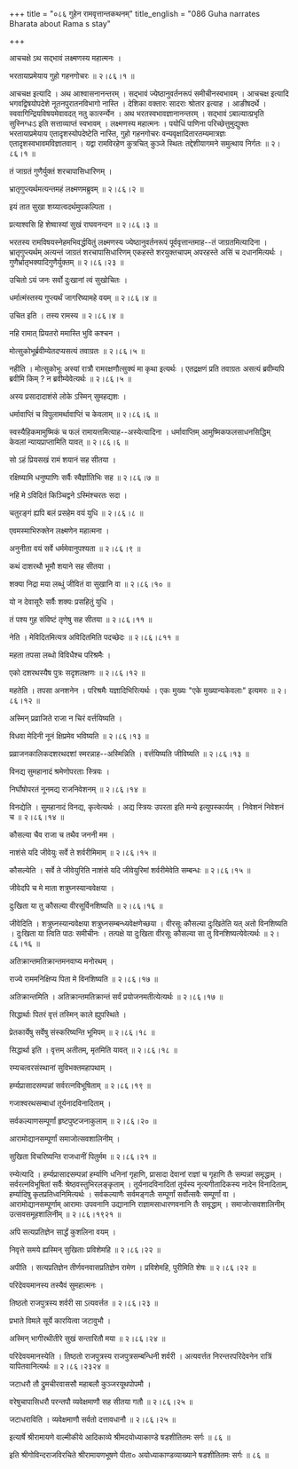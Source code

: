 +++
title = "०८६ गुहेन रामवृत्तान्तकथनम्"
title_english = "086 Guha narrates Bharata about Rama s stay"

+++


आचचक्षे ऽथ सद्भावं लक्ष्मणस्य महात्मनः ।  

भरतायाप्रमेयाय गुहो गहनगोचरः  ॥  २।८६।१  ॥   

आचचक्ष इत्यादि । अथ आश्वासनानन्तरम् । सद्भावं ज्येष्ठानुवर्तनरूपं
समीचीनस्वभावम् । आचचक्ष इत्यादि भगवद्विषयोपदेशे नूतनपुरातनविभागो नास्ति
। देशिका वक्तारः सादराः श्रोतार इत्याह । आङीषदर्थे ।
स्ववागिन्द्रियविषयमेवावदत् नतु कार्त्स्न्येन । अथ भरतस्वभावज्ञानानन्तरम्
। सद्भावं ऽबाल्यात्प्रभृति सुस्निग्धःऽ इति सत्ताव्याप्तं स्वभावम् ।
लक्ष्मणस्य महात्मनः । पयोधिं पाणिना परिच्छेत्तुमुद्युक्तः भरतायाप्रमेयाय
एतादृशस्योपदेष्टेति नास्ति, गुहो गहनगोचरः वन्यवृक्षादितारतम्यमात्रज्ञः
एतादृशस्वभावमविज्ञातवान् । यद्वा रामविरहेण कुत्रचित् कुञ्जे स्थितः
तद्देशीयागमने समुत्थाय निर्गतः  ॥  २।८६।१  ॥   

  

तं जाग्रतं गुणैर्युक्तं शरचापासिधारिणम् ।  

भ्रातृगुप्त्यर्थमत्यन्तमहं लक्ष्मणमब्रुवम्  ॥  २।८६।२  ॥   

इयं तात सुखा शय्यात्वदर्थमुपकल्पिता ।  

प्रत्याश्वसि हि शेष्वास्यां सुखं राघवनन्दन  ॥  २।८६।३  ॥   

भरतस्य रामविषयस्नेहमभिवर्द्धयितुं लक्ष्मणस्य ज्येष्ठानुवर्तनरूपं
पूर्ववृत्तान्तमाह--तं जाग्रतमित्यादिना । भ्रातृगुप्त्यर्थम् अत्यन्तं
जाग्रतं शरचापासिधारिणम् एकहस्ते शरयुक्तचापम् अपरहस्ते असिं च
दधानमित्यर्थः । गुणैर्भ्रातृभक्यादिगुणैर्युक्तम्  ॥  २।८६।२३  ॥   

  

उचितो ऽयं जनः सर्वो दुःखानां त्वं सुखोचितः ।  

धर्मात्मंस्तस्य गुप्त्यर्थं जागरिष्यामहे वयम्  ॥  २।८६।४  ॥   

उचित इति । तस्य रामस्य  ॥  २।८६।४  ॥   

  

नहि रामात् प्रियतरो ममास्ति भुवि कश्चन ।  

मोत्सुकोभूर्ब्रवीम्येतदप्यसत्यं तवाग्रतः  ॥  २।८६।५  ॥   

नहीति । मोत्सुकोभूः अस्यां रात्रौ रामरक्षणौत्सुक्यं मा कृथा इत्यर्थः ।
एतद्रक्षणं प्रति तवाग्रतः असत्यं ब्रवीम्यपि ब्रवीमि किम् ? न
ब्रवीम्येवेत्यर्थः  ॥  २।८६।५  ॥   

  

अस्य प्रसादादाशंसे लोके ऽस्मिन् सुमहद्यशः ।  

धर्मावाप्तिं च विपुलामर्थावाप्तिं च केवलाम्  ॥  २।८६।६  ॥   

स्वस्यैहिकमामुष्मिकं च फलं रामायत्तमित्याह--अस्येत्यादिना ।
धर्मावाप्तिम् आमुष्मिकफलसाधनसिद्धिम् केवलां न्यायप्राप्तामिति यावत्  ॥ 
२।८६।६  ॥   

  

सो ऽहं प्रियसखं रामं शयानं सह सीतया ।  

रक्षिष्यामि धनुष्पाणिः सर्वैः स्वैर्ज्ञातिभिः सह  ॥  २।८६।७  ॥   

नहि मे ऽविदितं किञ्चिद्वने ऽस्मिंश्चरतः सदा ।  

चतुरङ्गं ह्यपि बलं प्रसहेम वयं युधि  ॥  २।८६।८  ॥   

एवमस्माभिरुक्तेन लक्ष्मणेन महात्मना ।  

अनुनीता वयं सर्वे धर्ममेवानुपश्यता  ॥  २।८६।९  ॥   

कथं दाशरथौ भूमौ शयाने सह सीतया ।  

शक्या निद्रा मया लब्धुं जीवितं वा सुखानि वा  ॥  २।८६।१०  ॥   

यो न देवासूरैः सर्वैः शक्यः प्रसहितुं युधि ।  

तं पश्य गुह संविष्टं तृणेषु सह सीतया  ॥  २।८६।११  ॥   

नेति । मेविदितमित्यत्र अविदितमिति पदच्छेदः  ॥  २।८६।८११  ॥   

  

महता तपसा लब्धो विविधैश्च परिश्रमैः ।  

एको दशरथस्यैष पुत्रः सदृशलक्षणः  ॥  २।८६।१२  ॥   

महतेति । तपसा अनशनेन । परिश्रमैः यज्ञादिभिरित्यर्थः । एकः मुख्यः "एके
मुख्यान्यकेवलाः" इत्यमरः  ॥  २।८६।१२  ॥   

  

अस्मिन् प्रव्राजिते राजा न चिरं वर्त्तयिष्यति ।  

विधवा मेदिनी नूनं क्षिप्रमेव भविष्यति  ॥  २।८६।१३  ॥   

प्रव्राजनकालिकदशरथदशां स्मरन्नाह--अस्मिन्निति । वर्त्तयिष्यति जीविष्यति
 ॥  २।८६।१३  ॥   

  

विनद्य सुमहानादं श्रमेणोपरताः स्त्रियः ।  

निर्घोषोपरतं नूनमद्य राजनिवेशनम्  ॥  २।८६।१४  ॥   

विनद्येति । सुमहानादं विनद्य, कृत्वेत्यर्थः । अद्य स्त्रियः उपरता इति
मन्ये इत्युपस्कार्यम् । निवेशनं निवेशनं च  ॥  २।८६।१४  ॥   

  

कौसल्या चैव राजा च तथैव जननी मम ।  

नाशंसे यदि जीवेयुः सर्वे ते शर्वरीमिमाम्  ॥  २।८६।१५  ॥   

कौसल्येति । सर्वे ते जीवेयुरिति नाशंसे यदि जीवेयुरिमां शर्वरीमेवेति
सम्बन्धः  ॥  २।८६।१५  ॥   

  

जीवेदपि च मे माता शत्रुघ्नस्यान्ववेक्षया ।  

दुःखिता या तु कौसल्या वीरसूर्विनशिष्यति  ॥  २।८६।१६  ॥   

जीवेदिति । शत्रुघ्नस्यान्ववेक्षया शत्रुघ्नसम्बन्ध्यवेक्षणेच्छया । वीरसूः
कौसल्या दुःखितेति यत् अतो विनशिष्यति । दुःखिता या त्विति पाठः समीचीनः ।
तत्पक्षे या दुःखिता वीरसूः कौसल्या सा तु विनशिष्यत्येवेत्यर्थः  ॥ 
२।८६।१६  ॥   

  

अतिक्रान्तमतिक्रान्तमनवाप्य मनोरथम् ।  

राज्ये राममनिक्षिप्य पिता मे विनशिष्यति  ॥  २।८६।१७  ॥   

अतिक्रान्तमिति । अतिक्रान्तमतिक्रान्तं सर्वं प्रयोजनमतीत्येत्यर्थः  ॥ 
२।८६।१७  ॥   

  

सिद्धार्थाः पितरं वृत्तं तस्मिन् काले ह्युपस्थिते ।  

प्रेतकार्येषु सर्वेषु संस्करिष्यन्ति भूमिपम्  ॥  २।८६।१८  ॥   

सिद्धार्था इति । वृत्तम् अतीतम्, मृतमिति यावत्  ॥  २।८६।१८  ॥   

  

रम्यचत्वरसंस्थानां सुविभक्तमहापथाम् ।  

हर्म्यप्रासादसम्पन्नां सर्वरत्नविभूषिताम्  ॥  २।८६।१९  ॥   

गजाश्वरथसम्बाधां तूर्यनादविनादिताम् ।  

सर्वकल्याणसम्पूर्णां हृष्टपुष्टजनाकुलाम्  ॥  २।८६।२०  ॥   

आरामोद्यानसम्पूर्णां समाजोत्सवशालिनीम् ।  

सुखिता विचरिष्यन्ति राजधानीं पितुर्मम  ॥  २।८६।२१  ॥   

रम्येत्यादि । हर्म्यप्रासादसम्पन्नां हर्म्याणि धनिनां गृहाणि, प्रासादा
देवानां राज्ञां च गृहाणि तैः सम्पन्नां समृद्धाम् । सर्वरत्नविभूषितां
सर्वैः श्रेष्ठवस्तुभिरलङ्कृताम् । तूर्यनादविनादितां तूर्यस्य
नृत्यगीतादिकस्य नादेन विनादिताम्, हर्म्यादिषु कृतप्रतिध्वनिमित्यर्थः ।
सर्वकल्याणैः सर्वमङ्गलैः सम्पूर्णां सर्वोत्सवैः सम्पूर्णां वा ।
आरामोद्यानसम्पूर्णाम् आरामाः उपवनानि उद्यानानि राज्ञामसाधारणवनानि तैः
समृद्धाम् । समाजोत्सवशालिनीम् उत्सवसमूहशालिनीम्  ॥  २।८६।१९२१  ॥   

  

  

अपि सत्यप्रतिज्ञेन सार्द्धं कुशलिना वयम् ।  

निवृत्ते समये ह्यस्मिन् सुखिताः प्रविशेमहि  ॥  २।८६।२२  ॥   

अपीति । सत्यप्रतिज्ञेन तीर्णवनवासप्रतिज्ञेन रामेण । प्रविशेमहि, पुरीमिति
शेषः  ॥  २।८६।२२  ॥   

  

परिदेवयमानस्य तस्यैवं सुमहात्मनः ।  

तिष्ठतो राजपुत्रस्य शर्वरी सा ऽत्यवर्त्तत  ॥  २।८६।२३  ॥   

प्रभाते विमले सूर्ये कारयित्वा जटावुभौ ।  

अस्मिन् भागीरथीतीरे सुखं सन्तारितौ मया  ॥  २।८६।२४  ॥   

परिदेवयमानस्येति । तिष्ठतो राजपुत्रस्य राजपुत्रसम्बन्धिनी शर्वरी ।
अत्यवर्त्तत निरन्तरपरिदेवनेन रात्रिं यापितवानित्यर्थः  ॥  २।८६।२३२४  ॥   

  

जटाधरौ तौ द्रुमचीरवाससौ महाबलौ कुञ्जरयूथपोपमौ ।  

वरेषुचापासिधरौ परन्तपौ व्यवेक्षमाणौ सह सीतया गतौ  ॥  २।८६।२५  ॥   

जटाधराविति । व्यवेक्षमाणौ सर्वतो दत्तावधानौ  ॥  २।८६।२५  ॥   

  

इत्यार्षे श्रीरामायणे वाल्मीकीये आदिकाव्ये श्रीमदयोध्याकाण्डे षडशीतितमः
सर्गः  ॥  ८६  ॥   

इति श्रीगोविन्दराजविरचिते श्रीरामायणभूषणे पीता० अयोध्याकाण्डव्याख्याने
षडशीतितमः सर्गः  ॥  ८६  ॥   


